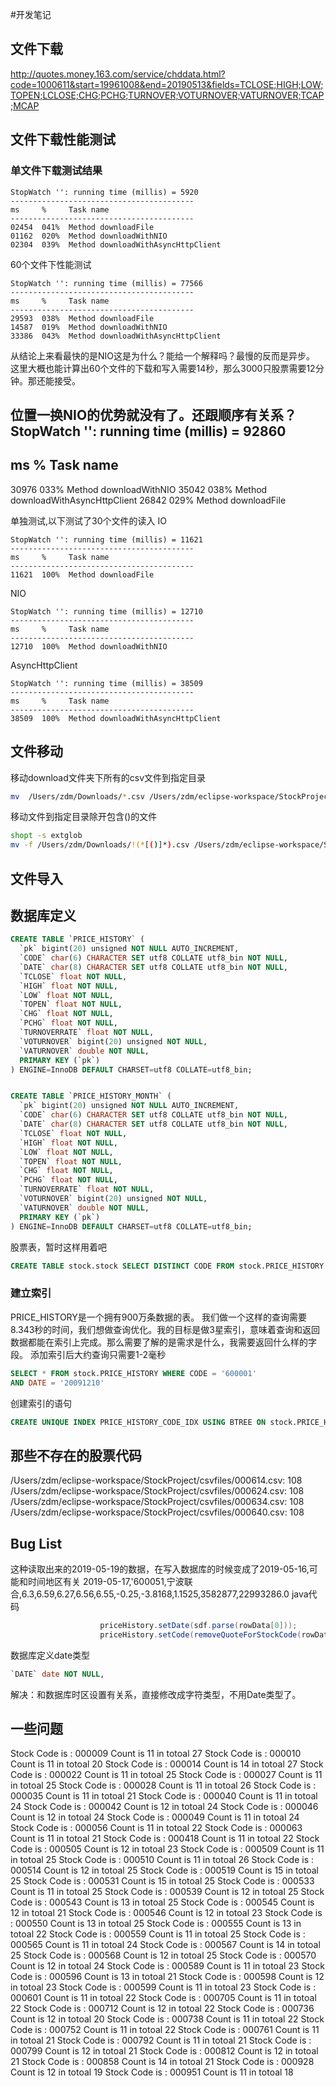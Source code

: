 
#开发笔记

## 文件下载
http://quotes.money.163.com/service/chddata.html?code=1000611&start=19961008&end=20190513&fields=TCLOSE;HIGH;LOW;TOPEN;LCLOSE;CHG;PCHG;TURNOVER;VOTURNOVER;VATURNOVER;TCAP;MCAP

## 文件下载性能测试
### 单文件下载测试结果
```
StopWatch '': running time (millis) = 5920
-----------------------------------------
ms     %     Task name
-----------------------------------------
02454  041%  Method downloadFile
01162  020%  Method downloadWithNIO
02304  039%  Method downloadWithAsyncHttpClient
```

60个文件下性能测试
```
StopWatch '': running time (millis) = 77566
-----------------------------------------
ms     %     Task name
-----------------------------------------
29593  038%  Method downloadFile
14587  019%  Method downloadWithNIO
33386  043%  Method downloadWithAsyncHttpClient
```
从结论上来看最快的是NIO这是为什么？能给一个解释吗？最慢的反而是异步。
这里大概也能计算出60个文件的下载和写入需要14秒，那么3000只股票需要12分钟。那还能接受。

位置一换NIO的优势就没有了。还跟顺序有关系？
StopWatch '': running time (millis) = 92860
-----------------------------------------
ms     %     Task name
-----------------------------------------
30976  033%  Method downloadWithNIO
35042  038%  Method downloadWithAsyncHttpClient
26842  029%  Method downloadFile

单独测试,以下测试了30个文件的读入
IO
```
StopWatch '': running time (millis) = 11621
-----------------------------------------
ms     %     Task name
-----------------------------------------
11621  100%  Method downloadFile
```

NIO
```
StopWatch '': running time (millis) = 12710
-----------------------------------------
ms     %     Task name
-----------------------------------------
12710  100%  Method downloadWithNIO
```

AsyncHttpClient
```
StopWatch '': running time (millis) = 38509
-----------------------------------------
ms     %     Task name
-----------------------------------------
38509  100%  Method downloadWithAsyncHttpClient
```

## 文件移动
移动download文件夹下所有的csv文件到指定目录
```bash
mv  /Users/zdm/Downloads/*.csv /Users/zdm/eclipse-workspace/StockProject/csvfiles
```
移动文件到指定目录除开包含()的文件
```bash
shopt -s extglob
mv -f /Users/zdm/Downloads/!(*[()]*).csv /Users/zdm/eclipse-workspace/StockProject/csvfiles
```

## 文件导入

## 数据库定义
```sql
CREATE TABLE `PRICE_HISTORY` (
  `pk` bigint(20) unsigned NOT NULL AUTO_INCREMENT,
  `CODE` char(6) CHARACTER SET utf8 COLLATE utf8_bin NOT NULL,
  `DATE` char(8) CHARACTER SET utf8 COLLATE utf8_bin NOT NULL,
  `TCLOSE` float NOT NULL,
  `HIGH` float NOT NULL,
  `LOW` float NOT NULL,
  `TOPEN` float NOT NULL,
  `CHG` float NOT NULL,
  `PCHG` float NOT NULL,
  `TURNOVERRATE` float NOT NULL,
  `VOTURNOVER` bigint(20) unsigned NOT NULL,
  `VATURNOVER` double NOT NULL,
  PRIMARY KEY (`pk`)
) ENGINE=InnoDB DEFAULT CHARSET=utf8 COLLATE=utf8_bin;


CREATE TABLE `PRICE_HISTORY_MONTH` (
  `pk` bigint(20) unsigned NOT NULL AUTO_INCREMENT,
  `CODE` char(6) CHARACTER SET utf8 COLLATE utf8_bin NOT NULL,
  `DATE` char(8) CHARACTER SET utf8 COLLATE utf8_bin NOT NULL,
  `TCLOSE` float NOT NULL,
  `HIGH` float NOT NULL,
  `LOW` float NOT NULL,
  `TOPEN` float NOT NULL,
  `CHG` float NOT NULL,
  `PCHG` float NOT NULL,
  `TURNOVERRATE` float NOT NULL,
  `VOTURNOVER` bigint(20) unsigned NOT NULL,
  `VATURNOVER` double NOT NULL,
  PRIMARY KEY (`pk`)
) ENGINE=InnoDB DEFAULT CHARSET=utf8 COLLATE=utf8_bin;

```

股票表，暂时这样用着吧
```sql
CREATE TABLE stock.stock SELECT DISTINCT CODE FROM stock.PRICE_HISTORY group BY CODE
```

### 建立索引
PRICE_HISTORY是一个拥有900万条数据的表。
我们做一个这样的查询需要8.343秒的时间，我们想做查询优化。我的目标是做3星索引，意味着查询和返回数据都能在索引上完成。那么需要了解的是需求是什么，我需要返回什么样的字段。
添加索引后大约查询只需要1-2毫秒
```sql
SELECT * FROM stock.PRICE_HISTORY WHERE CODE = '600001'
AND DATE = '20091210'
```
创建索引的语句
```sql
CREATE UNIQUE INDEX PRICE_HISTORY_CODE_IDX USING BTREE ON stock.PRICE_HISTORY (CODE,`DATE`,TCLOSE,TOPEN);
```

## 那些不存在的股票代码
/Users/zdm/eclipse-workspace/StockProject/csvfiles/000614.csv: 108
/Users/zdm/eclipse-workspace/StockProject/csvfiles/000624.csv: 108
/Users/zdm/eclipse-workspace/StockProject/csvfiles/000634.csv: 108
/Users/zdm/eclipse-workspace/StockProject/csvfiles/000640.csv: 108

## Bug List
这种读取出来的2019-05-19的数据，在写入数据库的时候变成了2019-05-16,可能和时间地区有关
2019-05-17,'600051,宁波联合,6.3,6.59,6.27,6.56,6.55,-0.25,-3.8168,1.1525,3582877,22993286.0
java代码
```java
					priceHistory.setDate(sdf.parse(rowData[0]));
					priceHistory.setCode(removeQuoteForStockCode(rowData[1]));
```
数据库定义date类型
```sql
`DATE` date NOT NULL,
```
解决：和数据库时区设置有关系，直接修改成字符类型，不用Date类型了。


## 一些问题
Stock Code is : 000009 Count is 11 in totoal 27
Stock Code is : 000010 Count is 11 in totoal 20
Stock Code is : 000014 Count is 14 in totoal 27
Stock Code is : 000022 Count is 11 in totoal 25
Stock Code is : 000027 Count is 11 in totoal 25
Stock Code is : 000028 Count is 11 in totoal 26
Stock Code is : 000035 Count is 11 in totoal 21
Stock Code is : 000040 Count is 11 in totoal 24
Stock Code is : 000042 Count is 12 in totoal 24
Stock Code is : 000046 Count is 12 in totoal 24
Stock Code is : 000049 Count is 11 in totoal 24
Stock Code is : 000056 Count is 11 in totoal 22
Stock Code is : 000063 Count is 11 in totoal 21
Stock Code is : 000418 Count is 11 in totoal 22
Stock Code is : 000505 Count is 12 in totoal 23
Stock Code is : 000509 Count is 11 in totoal 25
Stock Code is : 000510 Count is 11 in totoal 26
Stock Code is : 000514 Count is 12 in totoal 25
Stock Code is : 000519 Count is 15 in totoal 25
Stock Code is : 000531 Count is 15 in totoal 25
Stock Code is : 000533 Count is 11 in totoal 25
Stock Code is : 000539 Count is 12 in totoal 25
Stock Code is : 000543 Count is 13 in totoal 25
Stock Code is : 000545 Count is 12 in totoal 21
Stock Code is : 000546 Count is 12 in totoal 23
Stock Code is : 000550 Count is 13 in totoal 25
Stock Code is : 000555 Count is 13 in totoal 22
Stock Code is : 000559 Count is 11 in totoal 25
Stock Code is : 000565 Count is 11 in totoal 24
Stock Code is : 000567 Count is 14 in totoal 25
Stock Code is : 000568 Count is 12 in totoal 25
Stock Code is : 000570 Count is 12 in totoal 24
Stock Code is : 000589 Count is 11 in totoal 23
Stock Code is : 000596 Count is 13 in totoal 21
Stock Code is : 000598 Count is 12 in totoal 23
Stock Code is : 000599 Count is 11 in totoal 23
Stock Code is : 000601 Count is 11 in totoal 22
Stock Code is : 000705 Count is 11 in totoal 22
Stock Code is : 000712 Count is 12 in totoal 22
Stock Code is : 000736 Count is 12 in totoal 20
Stock Code is : 000738 Count is 11 in totoal 22
Stock Code is : 000752 Count is 11 in totoal 22
Stock Code is : 000761 Count is 11 in totoal 21
Stock Code is : 000792 Count is 11 in totoal 21
Stock Code is : 000799 Count is 12 in totoal 21
Stock Code is : 000812 Count is 12 in totoal 21
Stock Code is : 000858 Count is 14 in totoal 21
Stock Code is : 000928 Count is 12 in totoal 19
Stock Code is : 000951 Count is 11 in totoal 18

